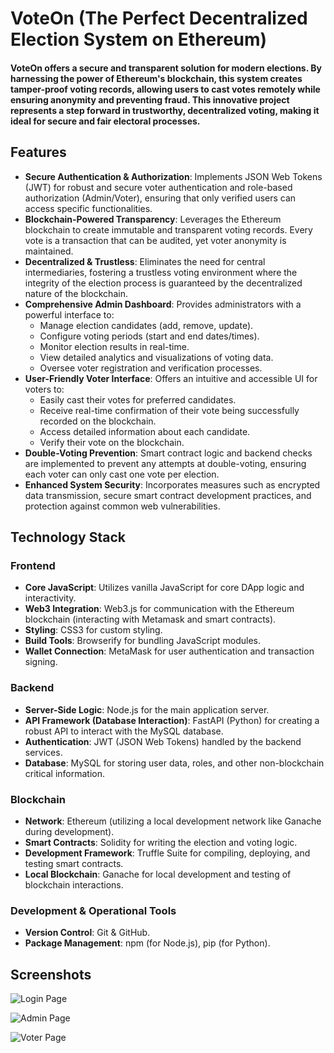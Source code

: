 # VoteOn (The Perfect Decentralized Election System on Ethereum)

#### VoteOn offers a secure and transparent solution for modern elections. By harnessing the power of Ethereum's blockchain, this system creates tamper-proof voting records, allowing users to cast votes remotely while ensuring anonymity and preventing fraud. This innovative project represents a step forward in trustworthy, decentralized voting, making it ideal for secure and fair electoral processes.

## Features
- **Secure Authentication & Authorization**: Implements JSON Web Tokens (JWT) for robust and secure voter authentication and role-based authorization (Admin/Voter), ensuring that only verified users can access specific functionalities.
- **Blockchain-Powered Transparency**: Leverages the Ethereum blockchain to create immutable and transparent voting records. Every vote is a transaction that can be audited, yet voter anonymity is maintained.
- **Decentralized & Trustless**: Eliminates the need for central intermediaries, fostering a trustless voting environment where the integrity of the election process is guaranteed by the decentralized nature of the blockchain.
- **Comprehensive Admin Dashboard**: Provides administrators with a powerful interface to:
    - Manage election candidates (add, remove, update).
    - Configure voting periods (start and end dates/times).
    - Monitor election results in real-time.
    - View detailed analytics and visualizations of voting data.
    - Oversee voter registration and verification processes.
- **User-Friendly Voter Interface**: Offers an intuitive and accessible UI for voters to:
    - Easily cast their votes for preferred candidates.
    - Receive real-time confirmation of their vote being successfully recorded on the blockchain.
    - Access detailed information about each candidate.
    - Verify their vote on the blockchain.
- **Double-Voting Prevention**: Smart contract logic and backend checks are implemented to prevent any attempts at double-voting, ensuring each voter can only cast one vote per election.
- **Enhanced System Security**: Incorporates measures such as encrypted data transmission, secure smart contract development practices, and protection against common web vulnerabilities.

## Technology Stack

### Frontend
*   **Core JavaScript**: Utilizes vanilla JavaScript for core DApp logic and interactivity.
*   **Web3 Integration**: Web3.js for communication with the Ethereum blockchain (interacting with Metamask and smart contracts).
*   **Styling**: CSS3 for custom styling.
*   **Build Tools**: Browserify for bundling JavaScript modules.
*   **Wallet Connection**: MetaMask for user authentication and transaction signing.

### Backend
*   **Server-Side Logic**: Node.js for the main application server.
*   **API Framework (Database Interaction)**: FastAPI (Python) for creating a robust API to interact with the MySQL database.
*   **Authentication**: JWT (JSON Web Tokens) handled by the backend services.
*   **Database**: MySQL for storing user data, roles, and other non-blockchain critical information.

### Blockchain
*   **Network**: Ethereum (utilizing a local development network like Ganache during development).
*   **Smart Contracts**: Solidity for writing the election and voting logic.
*   **Development Framework**: Truffle Suite for compiling, deploying, and testing smart contracts.
*   **Local Blockchain**: Ganache for local development and testing of blockchain interactions.

### Development & Operational Tools
*   **Version Control**: Git & GitHub.
*   **Package Management**: npm (for Node.js), pip (for Python).

## Screenshots

![Login Page](https://github.com/user-attachments/assets/307c784c-ec14-4a3c-91c8-b5a55ec612b7)

![Admin Page](https://github.com/user-attachments/assets/6c7285ee-159a-4dc3-86b1-074b86b0404f)

![Voter Page](https://github.com/user-attachments/assets/dea75510-bf6d-4d4d-899c-66b316e96216)